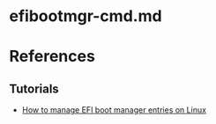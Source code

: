 # efibootmgr-cmd.md

# References

## Tutorials

* [How to manage EFI boot manager entries on Linux](https://linuxconfig.org/how-to-manage-efi-boot-manager-entries-on-linux)

